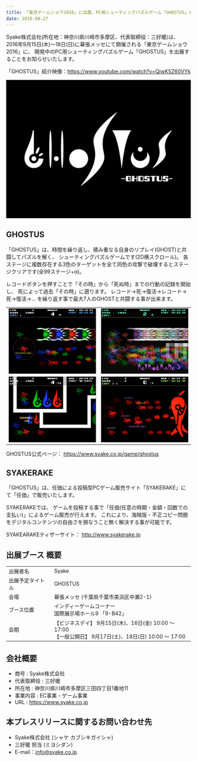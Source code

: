 ```yaml
---
title: 「東京ゲームショウ2016」に出展、PC用シューティングパズルゲーム「GHOSTUS」の紹介映像を公開
date: 2016-08-27
---
```


Syake株式会社(所在地：神奈川県川崎市多摩区、代表取締役：三好暖)は、
2016年9月15日(木)～18日(日)に幕張メッセにて開催される「東京ゲームショウ2016」に、
開発中のPC用シューティングパズルゲーム「GHOSTUS」を出展することをお知らせいたします。

「GHOSTUS」紹介映像：https://www.youtube.com/watch?v=QiwK5Z60VYk

<!--more-->

<img class="col-md-7 mx-auto d-block" src="/image/release/ghostus-logo.png">

## GHOSTUS
「GHOSTUS」は、時間を繰り返し、積み重なる自身のリプレイ(GHOST)と共闘してパズルを解く、
シューティングパズルゲームです(2D横スクロール)。
各ステージに複数存在する3色のターゲットを全て同色の攻撃で破壊するとステージクリアです(全99ステージ+α)。

レコードボタンを押すことで「その時」から「死ぬ時」までの行動の記録を開始し、
死によって過去「その時」に遡ります。
レコード→死→復活→レコード→死→復活→…
を繰り返す事で最大7人のGHOSTと共闘する事が出来ます。

|||
|:--|:--|
|![](/image/release/ghostus01.png) | ![](/image/release/ghostus02.png)
|![](/image/release/ghostus03.png) | ![](/image/release/ghostus04.png)

GHOSTUS公式ページ： https://www.syake.co.jp/game/ghostus

## SYAKERAKE
「GHOSTUS」は、任価による投稿型PCゲーム販売サイト「SYAKERAKE」にて「任価」で販売いたします。

SYAKERAKEでは、
ゲームを投稿する事で「任価(任意の時期・金額・回数での支払い)」によるゲーム販売が行えます。
これにより、海賊版・不正コピー問題をデジタルコンテンツの自由さを損なうこと無く解決する事が可能です。

SYAKEARAKEティザーサイト： http://www.syakerake.jp


## 出展ブース 概要
|||
|:--|:--|
|出展者名          | Syake
|出展予定タイトル  | GHOSTUS
|会場              | 幕張メッセ (千葉県千葉市美浜区中瀬2-1)
|ブース位置        | インディーゲームコーナー<br>国際展示場ホール9 「9-B42」
|会期              | 【ビジネスデイ】 9月15日(木)、16日(金) 10:00 ～ 17:00<br>【一般公開日】 9月17日(土)、18日(日) 10:00 ～ 17:00


## 会社概要
- 商号        : Syake株式会社
- 代表取締役  : 三好暖
- 所在地      : 神奈川県川崎市多摩区三田四丁目1番地11
- 事業内容    : EC事業・ゲーム事業
- URL         : https://www.syake.co.jp


## 本プレスリリースに関するお問い合わせ先
- Syake株式会社 (シャケ カブシキガイシャ)</li>
- 三好暖 担当 (ミヨシダン)</li>
- E-mail：info@syake.co.jp</li>

